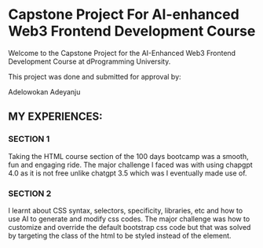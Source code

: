 # Capstone Project For AI-enhanced Web3 Frontend Development Course
Welcome to the Capstone Project for the AI-Enhanced Web3 Frontend Development Course at dProgramming University. 

This project was done and submitted for approval by:

Adelowokan Adeyanju 

## MY EXPERIENCES:

### SECTION 1
Taking the HTML course section of the 100 days bootcamp was a smooth, fun and engaging ride. The major challenge I faced was with using chapgpt 4.0 as it is not free unlike chatgpt 3.5 which was I eventually made use of.

### SECTION 2
I learnt about CSS syntax, selectors, specificity, libraries, etc and how to use AI to generate and modify css codes. The major challenge was how to customize and override the default bootstrap css code but that was solved by targeting the class of the html to be styled instead of the element.



